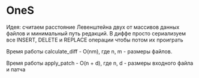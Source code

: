 # OneS

Идея: считаем расстояние Левенштейна двух от массивов данных
файлов и минимальный путь редакций. В диффе
просто сериализуем все INSERT, DELETE и REPLACE операции
чтобы потом их проиграть

Время работы calculate_diff - O(nm), где n, m - размеры
файлов.

Время работы apply_patch - O(n + d), где n, d - размеры
входного файла и патча
